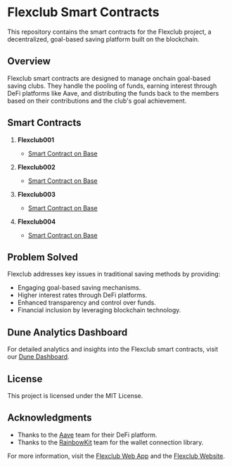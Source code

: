# Flexclub Smart Contracts

This repository contains the smart contracts for the Flexclub project, a decentralized, goal-based saving platform built on the blockchain.

## Overview

Flexclub smart contracts are designed to manage onchain goal-based saving clubs. They handle the pooling of funds, earning interest through DeFi platforms like Aave, and distributing the funds back to the members based on their contributions and the club's goal achievement.

## Smart Contracts

1. **Flexclub001**

   - [Smart Contract on Base](https://basescan.org/address/0x63be961f1a2985a4596a39db6dccfebee0feae88)

2. **Flexclub002**

   - [Smart Contract on Base](https://basescan.org/address/0xcE51BE974FBE7e642072cAdb87F3F63b80cD7c8E)

3. **Flexclub003**

   - [Smart Contract on Base](https://basescan.org/address/0x86b03BF27Bc858c77725Dd0EbeB36653C6e6d31f)

4. **Flexclub004**

   - [Smart Contract on Base](https://basescan.org/address/0x50E411Cd0219FF94e7683cbc379ffd907567F386)

## Problem Solved

Flexclub addresses key issues in traditional saving methods by providing:

- Engaging goal-based saving mechanisms.
- Higher interest rates through DeFi platforms.
- Enhanced transparency and control over funds.
- Financial inclusion by leveraging blockchain technology.

## Dune Analytics Dashboard

For detailed analytics and insights into the Flexclub smart contracts, visit our [Dune Dashboard](https://dune.com/ashrafstakala/flexclub).

## License

This project is licensed under the MIT License.

## Acknowledgments

- Thanks to the [Aave](https://aave.com/) team for their DeFi platform.
- Thanks to the [RainbowKit](https://www.rainbowkit.com/) team for the wallet connection library.

For more information, visit the [Flexclub Web App](https://app.flexclub.xyz/) and the [Flexclub Website](https://flexclub.xyz/).
